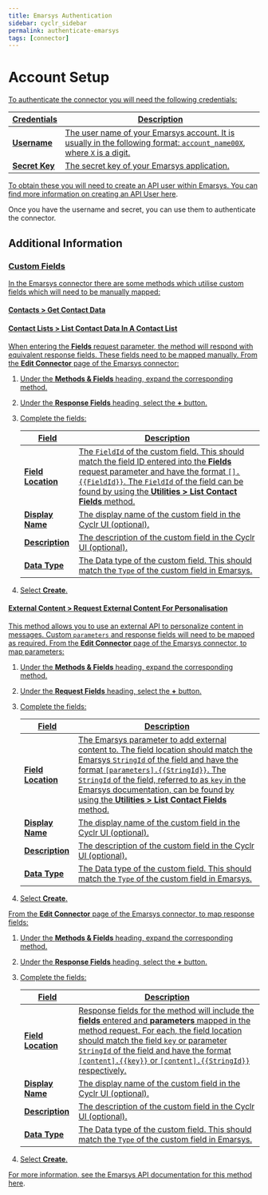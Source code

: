 ```yaml
---
title: Emarsys Authentication
sidebar: cyclr_sidebar
permalink: authenticate-emarsys
tags: [connector]
---
```


# Account Setup

<a href=#emarsys-credentials>

To authenticate the connector you will need the following credentials:

| Credentials    | Description                                                  |
| -------------- | ------------------------------------------------------------ |
| **Username**   | The user name of your Emarsys account. It is usually in the following format: `account_name00X`, where `X` is a digit. |
| **Secret Key** | The secret key of your Emarsys application.                  |

To obtain these you will need to create an API user within Emarsys. You can find more information on creating an API User [here](https://help.emarsys.com/hc/en-us/articles/115004740329#api-users).

Once you have the username and secret, you can use them to authenticate the connector.

## Additional Information 

<a href=#custom-fields>

### Custom Fields

In the Emarsys connector there are some methods which utilise custom fields which will need to be manually mapped:

#### Contacts > Get Contact Data

#### Contact Lists > List Contact Data In A Contact List

When entering the **Fields** request parameter, the method will respond with equivalent response fields. These fields need to be mapped manually. From the **Edit Connector** page of the Emarsys connector:

1. Under the **Methods & Fields** heading, expand the corresponding method. 

2. Under the **Response Fields** heading, select the **+** button.

3. Complete the fields:

   | Field              | Description                                                  |
   | ------------------ | ------------------------------------------------------------ |
   | **Field Location** | The `FieldId` of the custom field. This should match the field ID entered into the **Fields** request parameter and have the format `[].{{FieldId}}`. The `FieldId` of the field can be found by using the **Utilities > List Contact Fields** method. |
   | **Display Name**   | The display name of the custom field in the Cyclr UI (optional). |
   | **Description**    | The description of the custom field in the Cyclr UI (optional). |
   | **Data Type**      | The Data type of the custom field. This should match the `Type` of the custom field in Emarsys. |

4. Select **Create**.

#### External Content > Request External Content For Personalisation

This method allows you to use an external API to personalize content in messages. Custom `parameters` and response fields will need to be mapped as required. From the **Edit Connector** page of the Emarsys connector, to map parameters:

1. Under the **Methods & Fields** heading, expand the corresponding method. 

2. Under the **Request Fields** heading, select the **+** button.

3. Complete the fields:

   | Field              | Description                                                  |
   | ------------------ | ------------------------------------------------------------ |
   | **Field Location** | The Emarsys parameter to add external content to. The field location should match the Emarsys `StringId` of the field and have the format `[parameters].{{StringId}}`. The `StringId` of the field, referred to as `key` in the Emarsys documentation, can be found by using the **Utilities > List Contact Fields** method. |
   | **Display Name**   | The display name of the custom field in the Cyclr UI (optional). |
   | **Description**    | The description of the custom field in the Cyclr UI (optional). |
   | **Data Type**      | The Data type of the custom field. This should match the `Type` of the custom field in Emarsys. |

4. Select **Create**.

From the **Edit Connector** page of the Emarsys connector, to map response fields:

1. Under the **Methods & Fields** heading, expand the corresponding method. 

2. Under the **Response Fields** heading, select the **+** button.

3. Complete the fields:

   | Field              | Description                                                  |
   | ------------------ | ------------------------------------------------------------ |
   | **Field Location** | Response fields for the method will include the **fields** entered and **parameters** mapped in the method request. For each, the field location should match the field `key` or parameter `StringId` of the field and have the format `[content].{{key}}` or `[content].{{StringId}}` respectively. |
   | **Display Name**   | The display name of the custom field in the Cyclr UI (optional). |
   | **Description**    | The description of the custom field in the Cyclr UI (optional). |
   | **Data Type**      | The Data type of the custom field. This should match the `Type` of the custom field in Emarsys. |

4. Select **Create**.

For more information, see the Emarsys API documentation for this method [here](https://dev.emarsys.com/docs/emarsys-api/ce8d99f0f480b-request-external-content-for-personalization).



